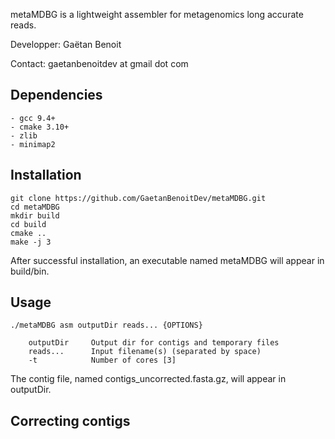 metaMDBG is a lightweight assembler for metagenomics long accurate reads.

Developper: Gaëtan Benoit

Contact: gaetanbenoitdev at gmail dot com

## Dependencies

```
- gcc 9.4+
- cmake 3.10+
- zlib
- minimap2
```

## Installation

```
git clone https://github.com/GaetanBenoitDev/metaMDBG.git
cd metaMDBG
mkdir build
cd build
cmake ..
make -j 3
```

After successful installation, an executable named metaMDBG will appear in build/bin.


## Usage

```
./metaMDBG asm outputDir reads... {OPTIONS}

	outputDir     Output dir for contigs and temporary files
	reads...      Input filename(s) (separated by space)
	-t            Number of cores [3]
```

The contig file, named contigs_uncorrected.fasta.gz, will appear in outputDir.

## Correcting contigs
